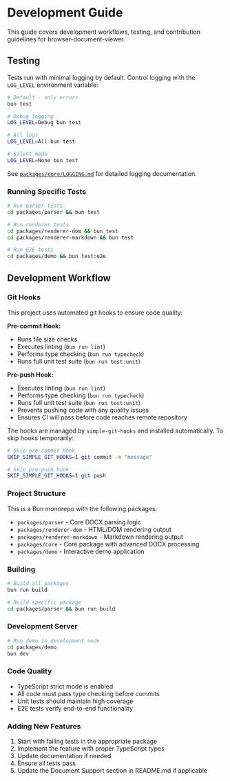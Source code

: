 # Development Guide

This guide covers development workflows, testing, and contribution guidelines for browser-document-viewer.

## Testing

Tests run with minimal logging by default. Control logging with the `LOG_LEVEL` environment variable:

```bash
# Default - only errors
bun test

# Debug logging
LOG_LEVEL=Debug bun test

# All logs
LOG_LEVEL=All bun test  

# Silent mode
LOG_LEVEL=None bun test
```

See [`packages/core/LOGGING.md`](packages/core/LOGGING.md) for detailed logging documentation.

### Running Specific Tests

```bash
# Run parser tests
cd packages/parser && bun test

# Run renderer tests  
cd packages/renderer-dom && bun test
cd packages/renderer-markdown && bun test

# Run E2E tests
cd packages/demo && bun test:e2e
```

## Development Workflow

### Git Hooks

This project uses automated git hooks to ensure code quality:

**Pre-commit Hook:**
- Runs file size checks
- Executes linting (`bun run lint`)
- Performs type checking (`bun run typecheck`)
- Runs full unit test suite (`bun run test:unit`)

**Pre-push Hook:**
- Executes linting (`bun run lint`)
- Performs type checking (`bun run typecheck`)
- Runs full unit test suite (`bun run test:unit`)
- Prevents pushing code with any quality issues
- Ensures CI will pass before code reaches remote repository

The hooks are managed by `simple-git-hooks` and installed automatically. To skip hooks temporarily:
```bash
# Skip pre-commit hook
SKIP_SIMPLE_GIT_HOOKS=1 git commit -m "message"

# Skip pre-push hook  
SKIP_SIMPLE_GIT_HOOKS=1 git push
```

### Project Structure

This is a Bun monorepo with the following packages:

- `packages/parser` - Core DOCX parsing logic
- `packages/renderer-dom` - HTML/DOM rendering output
- `packages/renderer-markdown` - Markdown rendering output
- `packages/core` - Core package with advanced DOCX processing
- `packages/demo` - Interactive demo application

### Building

```bash
# Build all packages
bun run build

# Build specific package
cd packages/parser && bun run build
```

### Development Server

```bash
# Run demo in development mode
cd packages/demo
bun dev
```

### Code Quality

- TypeScript strict mode is enabled
- All code must pass type checking before commits
- Unit tests should maintain high coverage
- E2E tests verify end-to-end functionality

### Adding New Features

1. Start with failing tests in the appropriate package
2. Implement the feature with proper TypeScript types
3. Update documentation if needed
4. Ensure all tests pass
5. Update the Document Support section in README.md if applicable